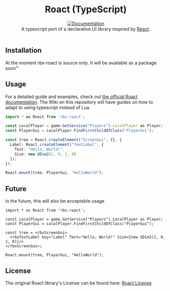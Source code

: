 <h1 align="center">Roact (TypeScript)</h1>
<div align="center">
	<a href="https://roblox.github.io/roact">
		<img src="https://img.shields.io/badge/docs-website-green.svg" alt="Documentation" />
	</a>
</div>

<div align="center">
	A typescript port of a declarative UI library inspired by <a href="https://reactjs.org">React</a>.
</div>

<div>&nbsp;</div>

## Installation

At the moment rbx-roact is source only. It will be available as a package soon&trade;

## Usage
For a detailed guide and examples, check out [the official Roact documentation](https://roblox.github.io/roact). The Wiki on this repository will have guides on how to adapt to using typescript instead of Lua.

```typescript
import * as Roact from 'rbx-roact';

const LocalPlayer = game.GetService("Players").LocalPlayer as Player;
const PlayerGui = LocalPlayer.FindFirstChildOfClass("PlayerGui");

const tree = Roact.createElement("ScreenGui", {}, {
  Label: Roact.createElement("TextLabel", {
    Text: "Hello, World!",
    Size: new UDim2(1, 0, 1, 0)
  });
});

Roact.mount(tree, PlayerGui, "HelloWorld");
```


## Future

in the future, this will also be acceptable usage

```tsx
import * as Roact from 'rbx-roact';

const LocalPlayer = game.GetService("Players").LocalPlayer as Player;
const PlayerGui = LocalPlayer.FindFirstChildOfClass("PlayerGui");

const tree = <rbxScreenGui>
  <rbxTextLabel key="Label" Text="Hello, World!" Size={new UDim2(1, 0, 1, 0)}/>
</rbxScreenGui>;

Roact.mount(tree, PlayerGui, "HelloWorld");
```

## License
The original Roact library's License can be found here: [Roact License](https://github.com/Roblox/roact/blob/master/LICENSE)
